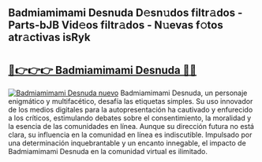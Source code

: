 ## Badmiamimami Desnuda D𝚎sn𝚞dos filtr𝚊dos - Parts-bJB Vid𝚎os filtr𝚊dos - N𝚞evas f𝚘tos atr𝚊ctivas isRyk

# <h2><a href="http://mb332g.tromn.icu/?c=Badmiamimami+Desnuda">🔗👉👉👉 Badmiamimami Desnuda 🔗🔗</a></h2>

[![Badmiamimami Desnuda nuevo](https://i.imgur.com/pEAQMta.gif)](http://mb332g.tromn.icu/?c=Badmiamimami+Desnuda)
Badmiamimami Desnuda, un personaje enigmático y multifacético, desafía las etiquetas simples. Su uso innovador de los medios digitales para la autopresentación ha cautivado y enfurecido a los críticos, estimulando debates sobre el consentimiento, la moralidad y la esencia de las comunidades en línea. Aunque su dirección futura no está clara, su influencia en la comunidad en línea es indiscutible. Impulsado por una determinación inquebrantable y un encanto innegable, el impacto de Badmiamimami Desnuda en la comunidad virtual es ilimitado.
